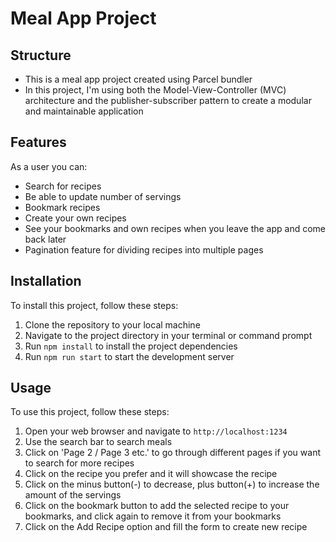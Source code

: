# Meal App Project

## Structure 

- This is a meal app project created using Parcel bundler
- In this project, I'm using both the Model-View-Controller (MVC) architecture and the publisher-subscriber pattern to create a modular and maintainable application

## Features

As a user you can: 
- Search for recipes
- Be able to update number of servings
- Bookmark recipes
- Create your own recipes
- See your bookmarks and own recipes when you leave the app and come back later
- Pagination feature for dividing recipes into multiple pages

## Installation

To install this project, follow these steps:
1. Clone the repository to your local machine
2. Navigate to the project directory in your terminal or command prompt
3. Run `npm install` to install the project dependencies
4. Run `npm run start` to start the development server

## Usage

To use this project, follow these steps:

1. Open your web browser and navigate to `http://localhost:1234`
2. Use the search bar to search meals
3. Click on 'Page 2 / Page 3 etc.' to go through different pages if you want to search for more recipes
4. Click on the recipe you prefer and it will showcase the recipe
5. Click on the minus button(-) to decrease, plus button(+) to increase the amount of the servings 
6. Click on the bookmark button to add the selected recipe to your bookmarks, and click again to remove it from your bookmarks
7. Click on the Add Recipe option and fill the form to create new recipe